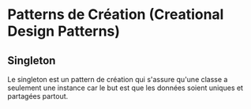 # Patterns de Création (Creational Design Patterns)

## Singleton

Le singleton est un pattern de création qui s'assure qu'une classe a seulement une instance car le but est que les données soient uniques et partagées partout.
